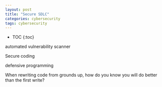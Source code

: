 ```yaml
---
layout: post
title: "Secure SDLC"
categories: cybersecurity
tags: cybersecurity
---
```


* TOC
{:toc}



automated vulnerability scanner



Secure coding

defensive programming



When rewriting code from grounds up, how do you know you will do better than the first write?


